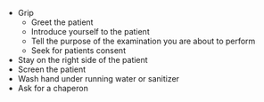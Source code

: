 - Grip
	- Greet the patient
	- Introduce yourself to the patient
	- Tell the purpose of the examination you are about to perform
	- Seek for patients consent
- Stay on the right side of the patient
- Screen the patient
- Wash hand under running water or sanitizer
- Ask for a chaperon